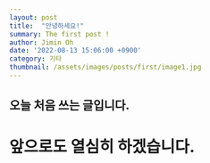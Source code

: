 ```yaml
---
layout: post
title:  "안녕하세요!"
summary: The first post !
author: Jimin Oh
date: '2022-08-13 15:06:00 +0900'
category: 기타
thumbnail: /assets/images/posts/first/image1.jpg
---
```

## 오늘 처음 쓰는 글입니다.
# 앞으로도 열심히 하겠습니다.
